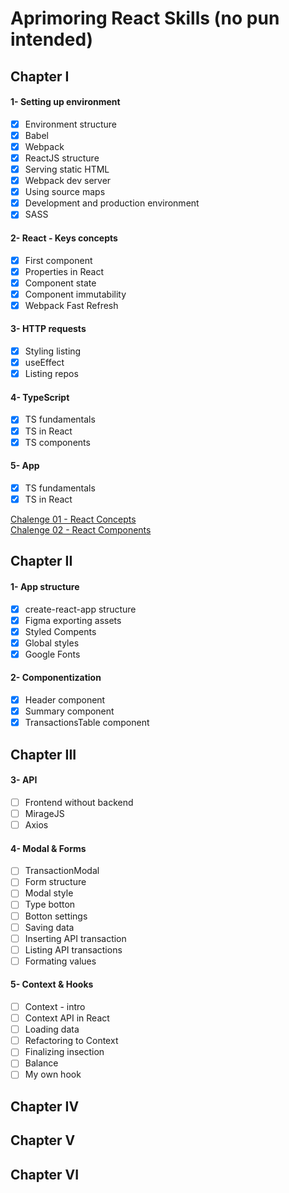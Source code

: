 # Aprimoring React Skills (no pun intended)

## Chapter I
#### 1- Setting up environment
- [x] Environment structure
- [x] Babel
- [x] Webpack
- [x] ReactJS structure
- [x] Serving static HTML
- [x] Webpack dev server
- [x] Using source maps
- [x] Development and production environment
- [x] SASS

#### 2- React - Keys concepts
- [x] First component
- [x] Properties in React
- [x] Component state
- [x] Component immutability
- [x] Webpack Fast Refresh

#### 3- HTTP requests
- [x] Styling listing
- [x] useEffect
- [x] Listing repos

#### 4- TypeScript
- [x] TS fundamentals
- [x] TS in React
- [x] TS components

#### 5- App
- [x] TS fundamentals
- [x] TS in React

[Chalenge 01 - React Concepts](https://github.com/gabrielrochas/rckt-chlg-react-concepts)  
[Chalenge 02 - React Components](https://github.com/gabrielrochas/rckt-chlg-react-components)

## Chapter II
#### 1- App structure
- [x] create-react-app structure
- [x] Figma exporting assets
- [x] Styled Compents
- [x] Global styles
- [x] Google Fonts

#### 2- Componentization
- [x] Header component
- [x] Summary component
- [x] TransactionsTable component

## Chapter III
#### 3- API
- [ ] Frontend without backend
- [ ] MirageJS
- [ ] Axios

#### 4- Modal & Forms
- [ ] TransactionModal
- [ ] Form structure
- [ ] Modal style
- [ ] Type botton
- [ ] Botton settings
- [ ] Saving data
- [ ] Inserting API transaction
- [ ] Listing API transactions
- [ ] Formating values

#### 5- Context & Hooks
- [ ] Context - intro
- [ ] Context API in React
- [ ] Loading data
- [ ] Refactoring to Context
- [ ] Finalizing insection
- [ ] Balance
- [ ] My own hook

## Chapter IV
## Chapter V
## Chapter VI
